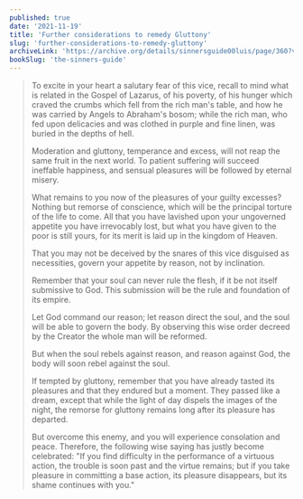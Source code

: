 ```yaml
---
published: true
date: '2021-11-19'
title: 'Further considerations to remedy Gluttony'
slug: 'further-considerations-to-remedy-gluttony'
archiveLink: 'https://archive.org/details/sinnersguide00luis/page/360?view=theater'
bookSlug: 'the-sinners-guide'
---
```


> To excite in your heart a salutary fear of this vice, recall to mind what is related in the Gospel of Lazarus, of his poverty, of his hunger which craved the crumbs which fell from the rich man's table, and how he was carried by Angels to Abraham's bosom; while the rich man, who fed upon delicacies and was clothed in purple and fine linen, was buried in the depths of hell.
>
> Moderation and gluttony, temperance and excess, will not reap the same fruit in the next world. To patient suffering will succeed ineffable happiness, and sensual pleasures will be followed by eternal misery.
>
> What remains to you now of the pleasures of your guilty excesses? Nothing but remorse of conscience, which will be the principal torture of the life to come. All that you have lavished upon your ungoverned appetite you have irrevocably lost, but what you have given to the poor is still yours, for its merit is laid up in the kingdom of Heaven.
>
> That you may not be deceived by the snares of this vice disguised as necessities, govern your appetite by reason, not by inclination.
>
> Remember that your soul can never rule the flesh, if it be not itself submissive to God. This submission will be the rule and foundation of its empire.
>
> Let God command our reason; let reason direct the soul, and the soul will be able to govern the body. By observing this wise order decreed by the Creator the whole man will be reformed.
>
> But when the soul rebels against reason, and reason against God, the body will soon rebel against the soul.
>
> If tempted by gluttony, remember that you have already tasted its pleasures and that they endured but a moment. They passed like a dream, except that while the light of day dispels the images of the night, the remorse for gluttony remains long after its pleasure has departed.
>
> But overcome this enemy, and you will experience consolation and peace. Therefore, the following wise saying has justly become celebrated: "If you find difficulty in the performance of a virtuous action, the trouble is soon past and the virtue remains; but if you take pleasure in committing a base action, its pleasure disappears, but its shame continues with you."